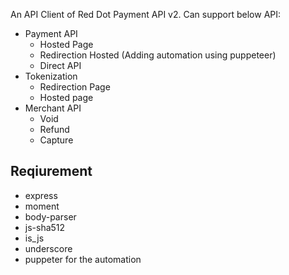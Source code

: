 An API Client of Red Dot Payment API v2. Can support below API:

* Payment API
    * Hosted Page
    * Redirection Hosted (Adding automation using puppeteer)
    * Direct API
* Tokenization
    * Redirection Page
    * Hosted page
* Merchant API
    * Void
    * Refund
    * Capture

## Reqiurement
* express
* moment
* body-parser
* js-sha512
* is_js
* underscore
* puppeter for the automation
